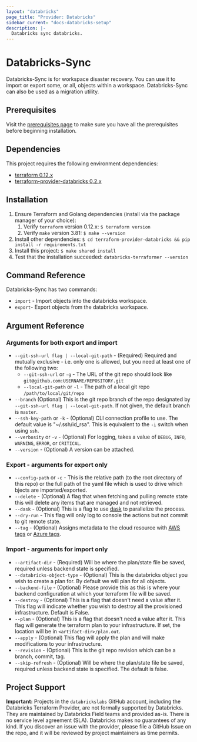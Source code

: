 ```yaml
---
layout: "databricks"
page_title: "Provider: Databricks"
sidebar_current: "docs-databricks-setup"
description: |-
  Databricks sync databricks.
---
```


# Databricks-Sync

Databricks-Sync is for workspace disaster recovery. You can use it to import or export some, or all, objects within a workspace. Databricks-Sync can also be used as a migration utility.

## Prerequisites

Visit the [prerequisites page](prerequisites.md) to make sure you have all the prerequisites before beginning installation.

## Dependencies

This project requires the following environment dependencies:

* [terraform 0.12.x](https://www.terraform.io/downloads.html)
* [terraform-provider-databricks 0.2.x](https://registry.terraform.io/providers/databrickslabs/databricks/latest)

## Installation

1. Ensure Terraform and Golang dependencies (install via the package manager of your choice):
    1. Verify `terraform` version 0.12.x: `$ terraform version`
    2. Verify `make` version 3.81: `$ make --version`
2. Install other dependencies: `$ cd terraform-provider-databricks && pip install -r requirements.txt`
3. Install this project: `$ make shared install`
4. Test that the installation succeeded: `databricks-terraformer --version`

## Command Reference

Databricks-Sync has two commands:

* `import` - Import objects into the databricks workspace.
* `export`- Export objects from the databricks workspace.

## Argument Reference

### Arguments for both export and import

* `--git-ssh-url flag | --local-git-path` - (Required) Required and mutually exclusive - i.e. only one is allowed, but you need at least one of the following two:
  * `--git-ssh-url` or `-g` - The URL of the git repo should look like `git@github.com:USERNAME/REPOSITORY.git`
  * `--local-git-path` or `-l` - The path of a local git repo `/path/to/local/git/repo`
* `--branch` (Optional) This is the git repo branch of the repo designated by `--git-ssh-url flag | --local-git-path`. If not given, the default branch is `master`.
* `--ssh-key-path` or `-k` - (Optional) CLI connection profile to use. The default value is "~/.ssh/id_rsa". This is equivalent to the `-i` switch when using `ssh`.
* `--verbosity` or `-v` - (Optional) For logging, takes a value of `DEBUG`, `INFO`, `WARNING`, `ERROR`, or `CRITICAL`.
* `--version` - (Optional) A version can be attached.

### Export - arguments for export only

* `--config-path` or `-c` - This is the relative path (to the root directory of this repo) or the full path of the yaml file which is used to drive which bjects are imported/exported.
* `--delete` - (Optional) A flag that when fetching and pulling remote state this will delete any items that are managed and not retrieved.
* `--dask` - (Optional) This is a flag to use [dask](https://docs.dask.org/en/latest/) to parallelize the process.
* `--dry-run` - This flag will only log to console the actions but not commit to git remote state.
* `--tag` - (Optional) Assigns metadata to the cloud resource with [AWS tags](https://docs.aws.amazon.com/general/latest/gr/aws_tagging.html) or [Azure tags](https://docs.microsoft.com/en-us/azure/azure-resource-manager/management/tag-support).

### Import - arguments for import only

* `--artifact-dir` - (Required) Will be where the plan/state file be saved, required unless backend state is specified.
* `--databricks-object-type` - (Optional) This is the databricks object you wish to create a plan for. By default we will plan for all objects.
* `--backend-file` - (Optional) Please provide this as this is where your backend configuration at which your terraform file will be saved.
* `--destroy` - (Optional) This is a flag that doesn't need a value after it. This flag will indicate whether you wish to destroy all the provisioned infrastructure. Default is False.
* `--plan` - (Optional) This is a flag that doesn't need a value after it. This flag will generate the terraform plan to your infrastructure.  If set, the location will be in `<artifact-dir>/plan.out`.
* `--apply` - (Optional) This flag will apply the plan and will make modifications to your infrastructure.
* `--revision` - (Optional) This is the git repo revision which can be a branch, commit, tag.
* `--skip-refresh` - (Optional) Will be where the plan/state file be saved, required unless backend state is specified. The default is false.

## Project Support

**Important:** Projects in the `databrickslabs` GitHub account, including the Databricks Terraform Provider, are not formally supported by Databricks. They are maintained by Databricks Field teams and provided as-is. There is no service level agreement (SLA). Databricks makes no guarantees of any kind. If you discover an issue with the provider, please file a GitHub Issue on the repo, and it will be reviewed by project maintainers as time permits.
